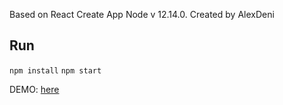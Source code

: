 Based on React Create App Node v 12.14.0.
Created by AlexDeni

## Run
`npm install`
`npm start`

DEMO: [here](https://alexdeni.github.io/Books/#/Books/)
